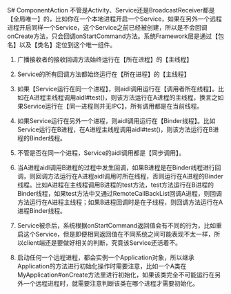 S# ComponentAction
不管是Activity、Service还是BroadcastReceiver都是【全局唯一】的，比如你在一个本地进程开启一个Service，如果在另外一个远程进程开启同样一个Service，这个Service之前已经被创建，所以是不会回调onCreate方法，只会回调onStartCommand方法。系统Framework层是通过【包名】以及【类名】定位到这个唯一组件。

1. 广播接收者的接收回调方法始终运行在【所在进程】的【主线程】

2. Service的所有回调方法都始终运行在【所在进程】的【主线程】

3. 如果【Service运行在同一个进程】，则aidl调用运行在【调用者所在线程】。比如在A进程主线程调用aidl#test()，则该方法运行在A进程的主线程，换言之如果Service运行在【同一进程则并无IPC】，所有调用都是在当前线程。

4. 如果Service运行在另外一个进程，则aidl调用运行在【Binder线程】。比如Service运行在B进程，在A进程主线程调用aidl#test()，则该方法运行在B进程的Binder线程。

5. 不管是否在同一个进程，Service的aidl调用都是【同步调用】。

6. 当A进程aidl调用B进程的过程中发生回调，如果B进程是在Binder线程进行回调，则回调方法运行在A进程aidl调用时所在线程，否则运行在A进程的Binder线程。比如A进程在主线程调用B进程的test方法，test方法运行在B进程的Binder线程，如果test方法中又通过RemoteCallBackList回调A进程，则回调方法运行在A进程主线程；如果B进程回调时是在子线程，则回调方法运行在A进程Binder线程。

7. Service被杀后，系统根据onStartCommand返回值会有不同的行为，比如重启这个Service，但是即便相同返回值在不同系统之间可能表现不太一样，所以client端还是要做好相关的判断，究竟该Service还活着不。

8. 启动任何一个远程进程，都会实例一个Application对象，所以继承Application的方法进行初始化操作时需要注意，比如一个A类在MyApplication#onCreate方法里进行初始化，如果该类完全不可能运行在另外一个远程进程时，就需要注意判断该类在哪个进程才需要初始化。
